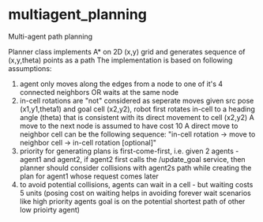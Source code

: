 # multiagent_planning
Multi-agent path planning

Planner class implements A* on 2D (x,y) grid and generates sequence of (x,y,theta) points as a path
The implementation is based on following assumptions:
1. agent only moves along the edges from a node to one of it's 4 connected neighbors OR waits at the same node 
2. in-cell rotations are "not" considered as seperate moves
given src pose (x1,y1,theta1) and goal cell (x2,y2), robot first rotates in-cell to a heading angle (theta) that is consistent with its direct movement to cell (x2,y2)
A move to the next node is assumed to have cost 10
A direct move to neighbor cell can be the following sequence: 
	"in-cell rotation -> move to neighbor cell -> in-cell rotation [optional]"
3. priority for generating plans is first-come-first, i.e. given 2 agents - agent1 and agent2, if agent2 first calls the /update_goal service, then planner should consider collisions with agent2s path while creating the plan for agent1 whose request comes later
4. to avoid potential collisions, agents can wait in a cell - but waiting costs 5 units (posing cost on waiting helps in avoiding forever wait scenarios like high priority agents goal is on the potential shortest path of other low prioirty agent)

